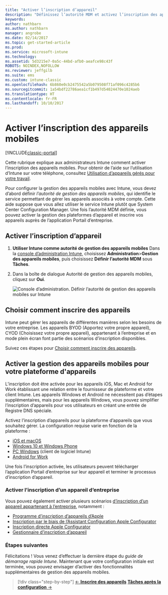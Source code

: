 ```yaml
---
title: "Activer l’inscription d’appareil"
description: "Définissez l’autorité MDM et activez l’inscription des appareils iOS, Windows, Android et Mac."
keywords: 
author: nathbarn
ms.author: nathbarn
manager: angrobe
ms.date: 02/14/2017
ms.topic: get-started-article
ms.prod: 
ms.service: microsoft-intune
ms.technology: 
ms.assetid: 5d3215e7-0a5c-44bd-afb0-aeafce98c43f
ROBOTS: NOINDEX,NOFOLLOW
ms.reviewer: jeffgilb
ms.suite: ems
ms.custom: intune-classic
ms.openlocfilehash: 6b860e0cb2475542a5b079508f71af096c4285b6
ms.sourcegitcommit: 1a54bdf22786aea1cf1b497d54024470e1024aeb
ms.translationtype: HT
ms.contentlocale: fr-FR
ms.lasthandoff: 10/10/2017
---
```

# <a name="enable-enrollment-for-mobile-devices"></a>Activer l’inscription des appareils mobiles

[!INCLUDE[classic-portal](../includes/classic-portal.md)]

Cette rubrique explique aux administrateurs Intune comment activer l’inscription des appareils mobiles. Pour obtenir de l’aide sur l’utilisation d’Intune sur votre téléphone, consultez [Utilisation d’appareils gérés pour votre travail](https://docs.microsoft.com/intune-user-help/company-portal-frequently-asked-questions).

Pour configurer la gestion des appareils mobiles avec Intune, vous devez d’abord définir *l’autorité de gestion des appareils mobiles*, qui identifie le service permettant de gérer les appareils associés à votre compte. Cette aide suppose que vous allez utiliser le service Intune plutôt que System Center Configuration Manager. Une fois l’autorité MDM définie, vous pouvez activer la gestion des plateformes d’appareil et inscrire vos appareils auprès de l’application Portail d’entreprise.

## <a name="enable-device-enrollment"></a>Activer l’inscription d’appareil

1. **Utiliser Intune comme autorité de gestion des appareils mobiles** Dans la [console d’administration Intune](https://manage.microsoft.com/), choisissez **Administration**>**Gestion des appareils mobiles**, puis choisissez **Définir l’autorité MDM** sous **Tâches**.  

2. Dans la boîte de dialogue Autorité de gestion des appareils mobiles, cliquez sur **Oui**.

    ![Console d’administration. Définir l’autorité de gestion des appareils mobiles sur Intune](../media/intune-mdm-authority.png)

## <a name="choose-how-to-enroll-devices"></a>Choisir comment inscrire des appareils

Intune peut gérer les appareils de différentes manières selon les besoins de votre entreprise. Les appareils BYOD (Apportez votre propre appareil), CYOD (Choisissez votre propre appareil), appartenant à l’entreprise et en mode plein écran font partie des scénarios d’inscription disponibles.

Suivez ces étapes pour [Choisir comment inscrire des appareils](choose-how-to-enroll-devices1.md).

## <a name="enable-mdm-for-your-device-platform"></a>Activer la gestion des appareils mobiles pour votre plateforme d'appareils
L’inscription doit être activée pour les appareils iOS, Mac et Android for Work établissant une relation entre le fournisseur de plateforme et votre client Intune. Les appareils Windows et Android ne nécessitent pas d’étapes supplémentaires, mais pour les appareils Windows, vous pouvez simplifier l’inscription d’appareils pour vos utilisateurs en créant une entrée de Registre DNS spéciale.

Activez l’inscription d’appareils pour la plateforme d’appareils que vous souhaitez gérer. La configuration requise varie en fonction de la plateforme :

- [iOS et macOS](/intune-classic/deploy-use/set-up-ios-and-mac-management-with-microsoft-intune)
- [Windows 10 et Windows Phone](/intune-classic/deploy-use/set-up-windows-device-management-with-microsoft-intune)
- [PC Windows](/intune-classic/deploy-use/manage-windows-pcs-with-microsoft-intune) (client de logiciel Intune)
- [Android for Work](/intune-classic/deploy-use/set-up-android-for-work)

Une fois l’inscription activée, les utilisateurs peuvent télécharger l’application Portail d’entreprise sur leur appareil et terminer le processus d’inscription d’appareil.

### <a name="enable-company-owned-device-enrollment"></a>Activer l’inscription d’un appareil d’entreprise
Vous pouvez également activer plusieurs scénarios [d’inscription d’un appareil appartenant à l’entreprise](/intune-classic/deploy-use/manage-corporate-owned-devices), notamment :
- [Programme d’inscription d’appareils d’Apple](/intune-classic/deploy-use/ios-device-enrollment-program-in-microsoft-intune)
- [Inscription par le biais de l’Assistant Configuration Apple Configurator](/intune-classic/deploy-use/ios-setup-assistant-enrollment-in-microsoft-intune)
- [Inscription directe Apple Configurator](/intune-classic/deploy-use/ios-direct-enrollment-in-microsoft-intune)
- [Gestionnaire d’inscription d’appareil](/intune-classic/deploy-use/enroll-corporate-owned-devices-with-the-device-enrollment-manager-in-microsoft-intune)

### <a name="next-steps"></a>Étapes suivantes
Félicitations ! Vous venez d’effectuer la dernière étape du *guide de démarrage rapide Intune*. Maintenant que votre configuration initiale est terminée, vous pouvez envisager d’activer des fonctionnalités supplémentaires de gestion des appareils mobiles.

>[!div class="step-by-step"]
>[&larr; **Inscrire des appareils**](.\start-with-a-paid-subscription-to-microsoft-intune-step-8.md)     [**Tâches après la configuration** &rarr;](.\post-configuration-tasks.md)  
